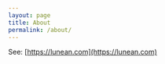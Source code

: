 ```yaml
---
layout: page
title: About
permalink: /about/
---
```


See: [https://lunean.com](https://lunean.com)
